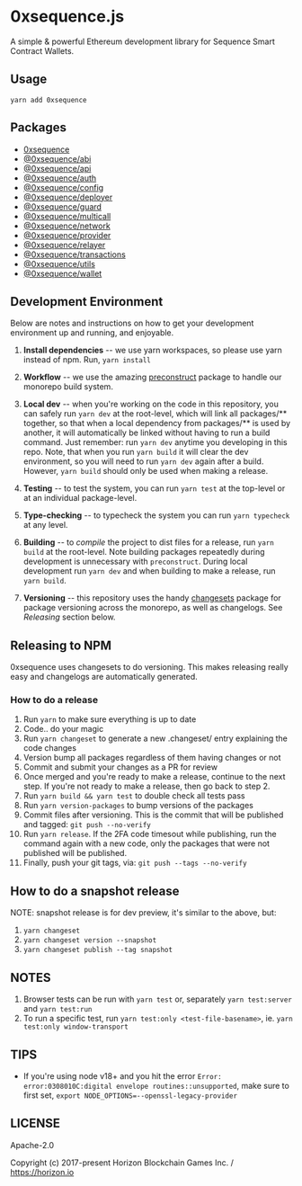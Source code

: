 # 0xsequence.js

A simple & powerful Ethereum development library for Sequence Smart Contract Wallets.

## Usage

`yarn add 0xsequence`

## Packages

- [0xsequence](./packages/0xsequence)
- [@0xsequence/abi](./packages/abi)
- [@0xsequence/api](./packages/api)
- [@0xsequence/auth](./packages/auth)
- [@0xsequence/config](./packages/config)
- [@0xsequence/deployer](./packages/deployer)
- [@0xsequence/guard](./packages/guard)
- [@0xsequence/multicall](./packages/multicall)
- [@0xsequence/network](./packages/network)
- [@0xsequence/provider](./packages/provider)
- [@0xsequence/relayer](./packages/relayer)
- [@0xsequence/transactions](./packages/transactions)
- [@0xsequence/utils](./packages/utils)
- [@0xsequence/wallet](./packages/wallet)


## Development Environment

Below are notes and instructions on how to get your development environment up and running,
and enjoyable.

1. **Install dependencies** -- we use yarn workspaces, so please use yarn instead of npm.
   Run, `yarn install`

2. **Workflow** -- we use the amazing [preconstruct](https://github.com/preconstruct/preconstruct)
   package to handle our monorepo build system.

3. **Local dev** -- when you're working on the code in this repository, you can safely run
   `yarn dev` at the root-level, which will link all packages/** together, so that when a
   local dependency from packages/** is used by another, it will automatically be linked
   without having to run a build command. Just remember: run `yarn dev` anytime you developing
   in this repo. Note, that when you run `yarn build` it will clear the dev environment, so
   you will need to run `yarn dev` again after a build. However, `yarn build` should only be
   used when making a release.

4. **Testing** -- to test the system, you can run `yarn test` at the top-level or at an individual
   package-level.

5. **Type-checking** -- to typecheck the system you can run `yarn typecheck` at any level.

6. **Building** -- to _compile_ the project to dist files for a release, run `yarn build` at
   the root-level. Note building packages repeatedly during development is unnecessary with
   `preconstruct`. During local development run `yarn dev` and when building to make a release,
   run `yarn build`.

7. **Versioning** -- this repository uses the handy [changesets](https://github.com/atlassian/changesets)
   package for package versioning across the monorepo, as well as changelogs. See _Releasing_ section below.


## Releasing to NPM

0xsequence uses changesets to do versioning. This makes releasing really easy and changelogs are automatically generated.

### How to do a release

1. Run `yarn` to make sure everything is up to date
2. Code.. do your magic
3. Run `yarn changeset` to generate a new .changeset/ entry explaining the code changes
4. Version bump all packages regardless of them having changes or not
5. Commit and submit your changes as a PR for review
6. Once merged and you're ready to make a release, continue to the next step. If you're not
   ready to make a release, then go back to step 2.
7. Run `yarn build && yarn test` to double check all tests pass
8. Run `yarn version-packages` to bump versions of the packages
9. Commit files after versioning. This is the commit that will be published and tagged: `git push --no-verify`
10. Run `yarn release`. If the 2FA code timesout while publishing, run the command again
    with a new code, only the packages that were not published will be published.
11. Finally, push your git tags, via: `git push --tags --no-verify`


## How to do a snapshot release

NOTE: snapshot release is for dev preview, it's similar to the above, but:

1. `yarn changeset`
2. `yarn changeset version --snapshot`
3. `yarn changeset publish --tag snapshot`


## NOTES

1. Browser tests can be run with `yarn test` or, separately `yarn test:server` and `yarn test:run`
2. To run a specific test, run `yarn test:only <test-file-basename>`, ie. `yarn test:only window-transport`


## TIPS

* If you're using node v18+ and you hit the error `Error: error:0308010C:digital envelope routines::unsupported`,
  make sure to first set, `export NODE_OPTIONS=--openssl-legacy-provider`


## LICENSE

Apache-2.0

Copyright (c) 2017-present Horizon Blockchain Games Inc. / https://horizon.io
